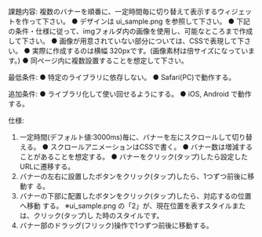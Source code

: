 課題内容:
複数のバナーを順番に、一定時間毎に切り替えて表示するウィジェットを作って下さい。
● デザインは ui_sample.png を参照して下さい。
● 下記の条件・仕様に従って、imgフォルダ内の画像を使用し、可能なところまで作成
して下さい。
● 画像が用意されていない部分については、CSSで表現して下さい。
● 実際に作成するのは横幅 320pxです。(画像素材は倍サイズになっています。)
● 同ページ内に複数設置することを想定して下さい。

最低条件:
● 特定のライブラリに依存しない。
● Safari(PC)で動作する。 

追加条件:
● ライブラリ化して使い回せるようにする。
● iOS, Android で動作する。

仕様:
1. 一定時間(デフォルト値:3000ms)毎に、バナーを左にスクロールして切り替える。
● スクロールアニメーションはCSSで書く。
● バナー数は増減することがあることを想定する。
● バナーをクリック(タップ)したら設定したURLに遷移する。
1. バナーの左右に設置したボタンをクリック(タップ)したら、1つずつ前後に移動す
る。
2. バナーの下部に配置したボタンをクリック(タップ)したら、対応するの位置へ移動
する。
※ui_sample.png の「2」が、現在位置を表すスタイルまたは、クリック(タップ)し た時のスタイルです。
3. バナー部のドラッグ(フリック)操作で1つずつ前後に移動する。